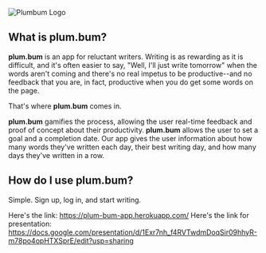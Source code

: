 ![Plumbum Logo](/public/assets/images/plumbum-main.png)

## What is plum.bum?

**plum.bum** is an app for reluctant writers. Writing is as rewarding as it is difficult, and it's often easier to say, "Well, I'll just write tomorrow" when the words aren't coming and there's no real impetus to be productive--and no feedback that you are, in fact, productive when you do get some words on the page.

That's where **plum.bum** comes in.

**plum.bum** gamifies the process, allowing the user real-time feedback and proof of concept about their productivity. **plum.bum** allows the user to set a goal and a completion date. Our app gives the user information about how many words they've written each day, their best writing day, and how many days they've written in a row.

## How do I use plum.bum?

Simple. Sign up, log in, and start writing.

Here's the link: https://plum-bum-app.herokuapp.com/
Here's the link for presentation: https://docs.google.com/presentation/d/1Exr7nh_f4RVTwdmDoqSir09hhyR-m78po4opHTXSprE/edit?usp=sharing
